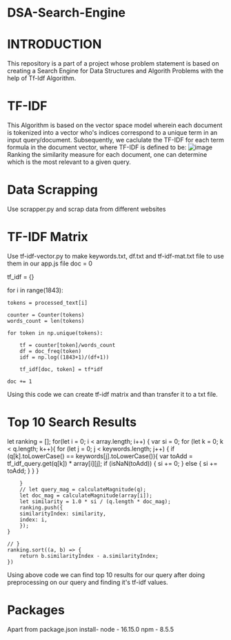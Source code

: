 # DSA-Search-Engine
# INTRODUCTION
This repository is a part of a project whose problem statement is based on creating a Search Engine for Data Structures and Algorith Problems with the help of Tf-Idf Algorithm.
# TF-IDF
This Algorithm is based on the vector space model wherein each document is tokenized into a vector who's indices correspond to a unique term in an input query/document. Subsequently, we caclulate the TF-IDF for each term formula in the document vector, where TF-IDF is defined to be:
![image](https://user-images.githubusercontent.com/72646890/170714852-db0a93f6-98d2-4229-9791-f31b4c0a5dc8.png)
Ranking the similarity measure for each document, one can determine which is the most relevant to a given query.
# Data Scrapping
Use scrapper.py and scrap data from different websites
# TF-IDF Matrix
Use tf-idf-vector.py to make keywords.txt, df.txt and tf-idf-mat.txt file to use them in our app.js file
doc = 0

tf_idf = {}

for i in range(1843):
    
    tokens = processed_text[i]
    
    counter = Counter(tokens)
    words_count = len(tokens)
    
    for token in np.unique(tokens):
        
        tf = counter[token]/words_count
        df = doc_freq(token)
        idf = np.log((1843+1)/(df+1))
        
        tf_idf[doc, token] = tf*idf

    doc += 1
Using this code we can create tf-idf matrix and than transfer it to a txt file.
# Top 10 Search Results
let ranking = [];
    for(let i = 0; i < array.length; i++) {
        var si = 0;
        for (let k = 0; k < q.length; k++){
        for (let j = 0; j < keywords.length; j++) {
            if (q[k].toLowerCase() == keywords[j].toLowerCase()){
                var toAdd = tf_idf_query.get(q[k]) * array[i][j];
                if (isNaN(toAdd)) {
                si += 0;
                } else {
                si += toAdd;
                }
            }
        }
            
        }
        // let query_mag = calculateMagnitude(q);
        let doc_mag = calculateMagnitude(array[i]);
        let similarity = 1.0 * si / (q.length * doc_mag);
        ranking.push({
        similarityIndex: similarity,
        index: i,
        });
    }
        
    // }
    ranking.sort((a, b) => {
        return b.similarityIndex - a.similarityIndex;
    })
Using above code we can find top 10 results for our query after doing preprocessing on our query and finding it's tf-idf values.
# Packages
Apart from package.json install-
node - 16.15.0
npm - 8.5.5
